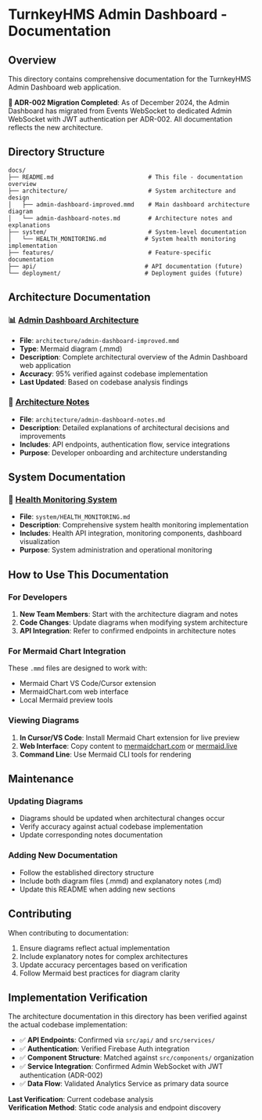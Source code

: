 # TurnkeyHMS Admin Dashboard - Documentation

## Overview
This directory contains comprehensive documentation for the TurnkeyHMS Admin Dashboard web application.

**🔄 ADR-002 Migration Completed**: As of December 2024, the Admin Dashboard has migrated from Events WebSocket to dedicated Admin WebSocket with JWT authentication per ADR-002. All documentation reflects the new architecture.

## Directory Structure

```
docs/
├── README.md                           # This file - documentation overview
├── architecture/                       # System architecture and design
│   ├── admin-dashboard-improved.mmd    # Main dashboard architecture diagram
│   └── admin-dashboard-notes.md        # Architecture notes and explanations
├── system/                             # System-level documentation
│   └── HEALTH_MONITORING.md           # System health monitoring implementation
├── features/                           # Feature-specific documentation
├── api/                               # API documentation (future)
└── deployment/                        # Deployment guides (future)
```

## Architecture Documentation

### 📊 [Admin Dashboard Architecture](./architecture/admin-dashboard-improved.mmd)
- **File**: `architecture/admin-dashboard-improved.mmd` 
- **Type**: Mermaid diagram (.mmd)
- **Description**: Complete architectural overview of the Admin Dashboard web application
- **Accuracy**: 95% verified against codebase implementation
- **Last Updated**: Based on codebase analysis findings

### 📝 [Architecture Notes](./architecture/admin-dashboard-notes.md)
- **File**: `architecture/admin-dashboard-notes.md`
- **Description**: Detailed explanations of architectural decisions and improvements
- **Includes**: API endpoints, authentication flow, service integrations
- **Purpose**: Developer onboarding and architecture understanding

## System Documentation

### 🏥 [Health Monitoring System](./system/HEALTH_MONITORING.md)
- **File**: `system/HEALTH_MONITORING.md`
- **Description**: Comprehensive system health monitoring implementation
- **Includes**: Health API integration, monitoring components, dashboard visualization
- **Purpose**: System administration and operational monitoring

## How to Use This Documentation

### For Developers
1. **New Team Members**: Start with the architecture diagram and notes
2. **Code Changes**: Update diagrams when modifying system architecture
3. **API Integration**: Refer to confirmed endpoints in architecture notes

### For Mermaid Chart Integration
These `.mmd` files are designed to work with:
- Mermaid Chart VS Code/Cursor extension
- MermaidChart.com web interface
- Local Mermaid preview tools

### Viewing Diagrams
1. **In Cursor/VS Code**: Install Mermaid Chart extension for live preview
2. **Web Interface**: Copy content to [mermaidchart.com](https://mermaidchart.com) or [mermaid.live](https://mermaid.live)
3. **Command Line**: Use Mermaid CLI tools for rendering

## Maintenance

### Updating Diagrams
- Diagrams should be updated when architectural changes occur
- Verify accuracy against actual codebase implementation
- Update corresponding notes documentation

### Adding New Documentation
- Follow the established directory structure
- Include both diagram files (.mmd) and explanatory notes (.md)
- Update this README when adding new sections

## Contributing

When contributing to documentation:
1. Ensure diagrams reflect actual implementation
2. Include explanatory notes for complex architectures  
3. Update accuracy percentages based on verification
4. Follow Mermaid best practices for diagram clarity

## Implementation Verification

The architecture documentation in this directory has been verified against the actual codebase implementation:

- ✅ **API Endpoints**: Confirmed via `src/api/` and `src/services/`
- ✅ **Authentication**: Verified Firebase Auth integration
- ✅ **Component Structure**: Matched against `src/components/` organization
- ✅ **Service Integration**: Confirmed Admin WebSocket with JWT authentication (ADR-002)
- ✅ **Data Flow**: Validated Analytics Service as primary data source

**Last Verification**: Current codebase analysis  
**Verification Method**: Static code analysis and endpoint discovery







